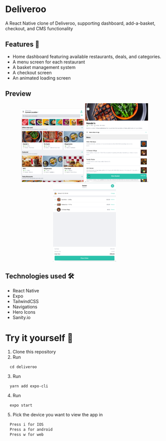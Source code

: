 # Deliveroo
A React Native clone of Deliveroo, supporting dashboard, add-a-basket, checkout, and CMS functionality

## Features 🧩
- Home dashboard featuring available restaurants, deals, and categories.
- A menu screen for each restaurant 
- A basket management system
- A checkout screen
- An animated loading screen

## Preview
<p align="middle">
<img src="https://github.com/mellieho9/deliveroo/blob/main/preview/Screenshot%202022-12-30%20at%2012.45.04%20PM.png" width="200">
<img src="https://github.com/mellieho9/deliveroo/blob/main/preview/Screenshot%202022-12-30%20at%2012.45.12%20PM.png" width="200">
<img src="https://github.com/mellieho9/deliveroo/blob/main/preview/Screenshot%202022-12-30%20at%2012.45.19%20PM.png" width="200">
</p>


## Technologies used 🛠️
- React Native
- Expo
- TailwindCSS
- Navigations
- Hero Icons
- Sanity.io

# Try it yourself 🧰 
1. Clone this repository
2. Run 
```
  cd deliveroo
```
3. Run 
```
  yarn add expo-cli
```
4. Run 
```
  expo start
```
5. Pick the device you want to view the app in 
```
  Press i for IOS
  Press a for android
  Press w for web
```
